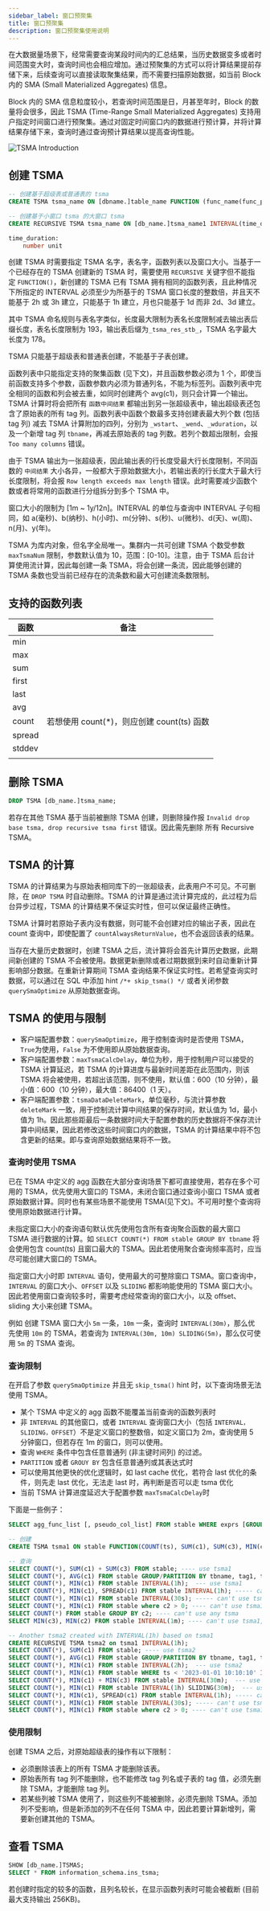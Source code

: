 ```yaml
---
sidebar_label: 窗口预聚集
title: 窗口预聚集
description: 窗口预聚集使用说明
---
```


在大数据量场景下，经常需要查询某段时间内的汇总结果，当历史数据变多或者时间范围变大时，查询时间也会相应增加。通过预聚集的方式可以将计算结果提前存储下来，后续查询可以直接读取聚集结果，而不需要扫描原始数据，如当前 Block 内的 SMA (Small Materialized Aggregates) 信息。

Block 内的 SMA 信息粒度较小，若查询时间范围是日，月甚至年时，Block 的数量将会很多，因此 TSMA (Time-Range Small Materialized Aggregates) 支持用户指定时间窗口进行预聚集。通过对固定时间窗口内的数据进行预计算，并将计算结果存储下来，查询时通过查询预计算结果以提高查询性能。

![TSMA Introduction](./pic/TSMA_intro.png)

## 创建 TSMA

```sql
-- 创建基于超级表或普通表的 tsma
CREATE TSMA tsma_name ON [dbname.]table_name FUNCTION (func_name(func_param) [, ...] ) INTERVAL(time_duration);

-- 创建基于小窗口 tsma 的大窗口 tsma
CREATE RECURSIVE TSMA tsma_name ON [db_name.]tsma_name1 INTERVAL(time_duration);

time_duration:
    number unit
```

创建 TSMA 时需要指定 TSMA 名字，表名字，函数列表以及窗口大小。当基于一个已经存在的 TSMA 创建新的 TSMA 时，需要使用 `RECURSIVE` 关键字但不能指定 `FUNCTION()`，新创建的 TSMA 已有 TSMA 拥有相同的函数列表，且此种情况下所指定的 INTERVAL 必须至少为所基于的 TSMA 窗口长度的整数倍，并且天不能基于 2h 或 3h 建立，只能基于 1h 建立，月也只能基于 1d 而非 2d、3d 建立。

其中 TSMA 命名规则与表名字类似，长度最大限制为表名长度限制减去输出表后缀长度，表名长度限制为 193，输出表后缀为`_tsma_res_stb_`，TSMA 名字最大长度为 178。

TSMA 只能基于超级表和普通表创建，不能基于子表创建。

函数列表中只能指定支持的聚集函数 (见下文)，并且函数参数必须为 1 个，即使当前函数支持多个参数，函数参数内必须为普通列名，不能为标签列。函数列表中完全相同的函数和列会被去重，如同时创建两个 avg(c1)，则只会计算一个输出。TSMA 计算时将会把所有 `函数中间结果` 都输出到另一张超级表中，输出超级表还包含了原始表的所有 tag 列。函数列表中函数个数最多支持创建表最大列个数 (包括 tag 列) 减去 TSMA 计算附加的四列，分别为 `_wstart`、`_wend`、`_wduration`，以及一个新增 tag 列 `tbname`，再减去原始表的 tag 列数。若列个数超出限制，会报 `Too many columns` 错误。

由于 TSMA 输出为一张超级表，因此输出表的行长度受最大行长度限制，不同函数的 `中间结果` 大小各异，一般都大于原始数据大小，若输出表的行长度大于最大行长度限制，将会报 `Row length exceeds max length` 错误。此时需要减少函数个数或者将常用的函数进行分组拆分到多个 TSMA 中。

窗口大小的限制为 [1m ~ 1y/12n]。INTERVAL 的单位与查询中 INTERVAL 子句相同，如 a(毫秒)、b(纳秒)、h(小时)、m(分钟)、s(秒)、u(微秒)、d(天)、w(周)、n(月)、y(年)。

TSMA 为库内对象，但名字全局唯一。集群内一共可创建 TSMA 个数受参数 `maxTsmaNum` 限制，参数默认值为 10，范围：[0-10]。注意，由于 TSMA 后台计算使用流计算，因此每创建一条 TSMA，将会创建一条流，因此能够创建的 TSMA 条数也受当前已经存在的流条数和最大可创建流条数限制。

## 支持的函数列表

| 函数 |  备注 |
|---|---|
|min||
|max||
|sum||
|first||
|last||
|avg||
|count| 若想使用 count(*)，则应创建 count(ts) 函数|
|spread||
|stddev||
|||

## 删除 TSMA

```sql
DROP TSMA [db_name.]tsma_name;
```

若存在其他 TSMA 基于当前被删除 TSMA 创建，则删除操作报 `Invalid drop base tsma, drop recursive tsma first` 错误。因此需先删除 所有 Recursive TSMA。

## TSMA 的计算

TSMA 的计算结果为与原始表相同库下的一张超级表，此表用户不可见。不可删除，在 `DROP TSMA` 时自动删除。TSMA 的计算是通过流计算完成的，此过程为后台异步过程，TSMA 的计算结果不保证实时性，但可以保证最终正确性。

TSMA 计算时若原始子表内没有数据，则可能不会创建对应的输出子表，因此在 count 查询中，即使配置了 `countAlwaysReturnValue`，也不会返回该表的结果。

当存在大量历史数据时，创建 TSMA 之后，流计算将会首先计算历史数据，此期间新创建的 TSMA 不会被使用。数据更新删除或者过期数据到来时自动重新计算影响部分数据。在重新计算期间 TSMA 查询结果不保证实时性。若希望查询实时数据，可以通过在 SQL 中添加 hint `/*+ skip_tsma() */` 或者关闭参数 `querySmaOptimize` 从原始数据查询。

## TSMA 的使用与限制

- 客户端配置参数：`querySmaOptimize`，用于控制查询时是否使用 TSMA，`True`为使用，`False` 为不使用即从原始数据查询。
- 客户端配置参数：`maxTsmaCalcDelay`，单位为秒，用于控制用户可以接受的 TSMA 计算延迟，若 TSMA 的计算进度与最新时间差距在此范围内，则该 TSMA 将会被使用，若超出该范围，则不使用，默认值：600（10 分钟），最小值：600（10 分钟），最大值：86400（1 天）。
- 客户端配置参数：`tsmaDataDeleteMark`，单位毫秒，与流计算参数 `deleteMark` 一致，用于控制流计算中间结果的保存时间，默认值为 1d，最小值为 1h。因此那些距最后一条数据时间大于配置参数的历史数据将不保存流计算中间结果，因此若修改这些时间窗口内的数据，TSMA 的计算结果中将不包含更新的结果。即与查询原始数据结果将不一致。

### 查询时使用 TSMA

已在 TSMA 中定义的 agg 函数在大部分查询场景下都可直接使用，若存在多个可用的 TSMA，优先使用大窗口的 TSMA，未闭合窗口通过查询小窗口 TSMA 或者原始数据计算。同时也有某些场景不能使用 TSMA(见下文)。不可用时整个查询将使用原始数据进行计算。

未指定窗口大小的查询语句默认优先使用包含所有查询聚合函数的最大窗口 TSMA 进行数据的计算。如 `SELECT COUNT(*) FROM stable GROUP BY tbname` 将会使用包含 count(ts) 且窗口最大的 TSMA。因此若使用聚合查询频率高时，应当尽可能创建大窗口的 TSMA。

指定窗口大小时即 `INTERVAL` 语句，使用最大的可整除窗口 TSMA。窗口查询中，`INTERVAL` 的窗口大小、`OFFSET` 以及 `SLIDING` 都影响能使用的 TSMA 窗口大小。因此若使用窗口查询较多时，需要考虑经常查询的窗口大小，以及 offset、sliding 大小来创建 TSMA。

例如 创建 TSMA 窗口大小 `5m` 一条，`10m` 一条，查询时 `INTERVAL(30m)`，那么优先使用 `10m` 的 TSMA，若查询为 `INTERVAL(30m, 10m) SLIDING(5m)`，那么仅可使用 `5m` 的 TSMA 查询。

### 查询限制

在开启了参数 `querySmaOptimize` 并且无 `skip_tsma()` hint 时，以下查询场景无法使用 TSMA。

- 某个 TSMA 中定义的 agg 函数不能覆盖当前查询的函数列表时
- 非 `INTERVAL` 的其他窗口，或者 `INTERVAL` 查询窗口大小（包括 `INTERVAL，SLIDING，OFFSET`）不是定义窗口的整数倍，如定义窗口为 2m，查询使用 5 分钟窗口，但若存在 1m 的窗口，则可以使用。
- 查询 `WHERE` 条件中包含任意普通列 (非主键时间列) 的过滤。
- `PARTITION` 或者 `GROUY BY` 包含任意普通列或其表达式时
- 可以使用其他更快的优化逻辑时，如 last cache 优化，若符合 last 优化的条件，则先走 last 优化，无法走 last 时，再判断是否可以走 tsma 优化
- 当前 TSMA 计算进度延迟大于配置参数 `maxTsmaCalcDelay`时

下面是一些例子：

```sql
SELECT agg_func_list [, pseudo_col_list] FROM stable WHERE exprs [GROUP/PARTITION BY [tbname] [, tag_list]] [HAVING ...] [INTERVAL(time_duration, offset) SLIDING(duration)]...;

-- 创建
CREATE TSMA tsma1 ON stable FUNCTION(COUNT(ts), SUM(c1), SUM(c3), MIN(c1), MIN(c3), AVG(c1)) INTERVAL(1m);

-- 查询
SELECT COUNT(*), SUM(c1) + SUM(c3) FROM stable; ---- use tsma1
SELECT COUNT(*), AVG(c1) FROM stable GROUP/PARTITION BY tbname, tag1, tag2;  --- use tsma1
SELECT COUNT(*), MIN(c1) FROM stable INTERVAL(1h);  --- use tsma1
SELECT COUNT(*), MIN(c1), SPREAD(c1) FROM stable INTERVAL(1h); ----- can't use, spread func not defined, although SPREAD can be calculated by MIN and MAX which are defined.
SELECT COUNT(*), MIN(c1) FROM stable INTERVAL(30s); ----- can't use tsma1, time_duration not fit. Normally, query_time_duration should be multiple of create_duration.
SELECT COUNT(*), MIN(c1) FROM stable where c2 > 0; ---- can't use tsma1, can't do c2 filtering
SELECT COUNT(*) FROM stable GROUP BY c2; ---- can't use any tsma
SELECT MIN(c3), MIN(c2) FROM stable INTERVAL(1m); ---- can't use tsma1, c2 is not defined in tsma1.

-- Another tsma2 created with INTERVAL(1h) based on tsma1
CREATE RECURSIVE TSMA tsma2 on tsma1 INTERVAL(1h);
SELECT COUNT(*), SUM(c1) FROM stable; ---- use tsma2
SELECT COUNT(*), AVG(c1) FROM stable GROUP/PARTITION BY tbname, tag1, tag2;  --- use tsma2
SELECT COUNT(*), MIN(c1) FROM stable INTERVAL(2h);  --- use tsma2
SELECT COUNT(*), MIN(c1) FROM stable WHERE ts < '2023-01-01 10:10:10' INTERVAL(30m); --use tsma1
SELECT COUNT(*), MIN(c1) + MIN(c3) FROM stable INTERVAL(30m);  --- use tsma1
SELECT COUNT(*), MIN(c1) FROM stable INTERVAL(1h) SLIDING(30m);  --- use tsma1
SELECT COUNT(*), MIN(c1), SPREAD(c1) FROM stable INTERVAL(1h); ----- can't use tsma1 or tsma2, spread func not defined
SELECT COUNT(*), MIN(c1) FROM stable INTERVAL(30s); ----- can't use tsma1 or tsma2, time_duration not fit. Normally, query_time_duration should be multiple of create_duration.
SELECT COUNT(*), MIN(c1) FROM stable where c2 > 0; ---- can't use tsma1 or tsam2, can't do c2 filtering
```

### 使用限制

创建 TSMA 之后，对原始超级表的操作有以下限制：

- 必须删除该表上的所有 TSMA 才能删除该表。
- 原始表所有 tag 列不能删除，也不能修改 tag 列名或子表的 tag 值，必须先删除 TSMA，才能删除 tag 列。
- 若某些列被 TSMA 使用了，则这些列不能被删除，必须先删除 TSMA。添加列不受影响，但是新添加的列不在任何 TSMA 中，因此若要计算新增列，需要新创建其他的 TSMA。

## 查看 TSMA

```sql
SHOW [db_name.]TSMAS;
SELECT * FROM information_schema.ins_tsma;
```

若创建时指定的较多的函数，且列名较长，在显示函数列表时可能会被截断 (目前最大支持输出 256KB)。
